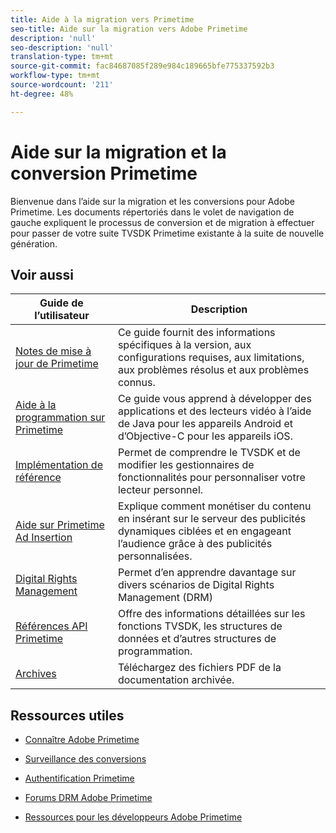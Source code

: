 ```yaml
---
title: Aide à la migration vers Primetime
seo-title: Aide sur la migration vers Adobe Primetime
description: 'null'
seo-description: 'null'
translation-type: tm+mt
source-git-commit: fac84687085f289e984c189665bfe775337592b3
workflow-type: tm+mt
source-wordcount: '211'
ht-degree: 48%

---
```



# Aide sur la migration et la conversion Primetime

Bienvenue dans l’aide sur la migration et les conversions pour Adobe Primetime. Les documents répertoriés dans le volet de navigation de gauche expliquent le processus de conversion et de migration à effectuer pour passer de votre suite TVSDK Primetime existante à la suite de nouvelle génération.

## Voir aussi

| Guide de l’utilisateur | Description |
|--- |--- |
| [Notes de mise à jour de Primetime](/help/release-notes/home.md) | Ce guide fournit des informations spécifiques à la version, aux configurations requises, aux limitations, aux problèmes résolus et aux problèmes connus. |
| [Aide à la programmation sur Primetime](/help/programming/home.md) | Ce guide vous apprend à développer des applications et des lecteurs vidéo à l’aide de Java pour les appareils Android et d’Objective-C pour les appareils iOS. |
| [Implémentation de référence](/help/android-reference-implementation/home.md) | Permet de comprendre le TVSDK et de modifier les gestionnaires de fonctionnalités pour personnaliser votre lecteur personnel. |
| [Aide sur Primetime Ad Insertion](/help/dynamic-ad-insertion/home.md) | Explique comment monétiser du contenu en insérant sur le serveur des publicités dynamiques ciblées et en engageant l’audience grâce à des publicités personnalisées. |
| [Digital Rights Management](/help/digital-rights-management/home.md) | Permet d’en apprendre davantage sur divers scénarios de Digital Rights Management (DRM) |
| [Références API Primetime](/help/reference/api-references.md) | Offre des informations détaillées sur les fonctions TVSDK, les structures de données et d’autres structures de programmation. |
| [Archives](https://helpx.adobe.com/primetime/archives.html) | Téléchargez des fichiers PDF de la documentation archivée. |

## Ressources utiles

* [Connaître Adobe Primetime](https://www.adobe.com/in/marketing/primetime.html)

* [Surveillance des conversions](https://tve.helpdocsonline.com/concurrency-monitoring-introduction)

* [Authentification Primetime](https://tve.helpdocsonline.com/home)

* [Forums DRM Adobe Primetime](https://forums.adobe.com/community/adobe_access)

* [Ressources pour les développeurs Adobe Primetime](https://www.adobe.com/devnet/primetime.html)